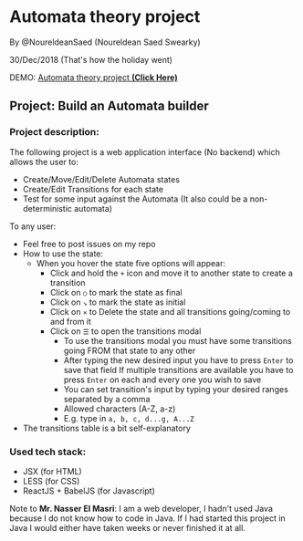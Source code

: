 # Automata theory project

By @NoureldeanSaed (Noureldean Saed Swearky)

30/Dec/2018 (That's how the holiday went)

DEMO: [Automata theory project **(Click Here)**](https://noureldeansaed.github.io/dfa-constructor-automata-theory/index.html)

## Project: Build an Automata builder

### Project description:

The following project is a web application interface (No backend) which allows the user to:
  + Create/Move/Edit/Delete Automata states
  + Create/Edit Transitions for each state
  + Test for some input against the Automata (It also could be a non-deterministic automata)

To any user:
  + Feel free to post issues on my repo
  + How to use the state:
    + When you hover the state five options will appear:
      + Click and hold the `+` icon and move it to another state to create a transition
      + Click on `○` to mark the state as final
      + Click on `↘` to mark the state as initial
      + Click on `⨯` to Delete the state and all transitions going/coming to and from it
      + Click on `☰` to open the transitions modal
        + To use the transitions modal you must have some transitions going FROM that state to any other
        + After typing the new desired input you have to press `Enter` to save that field
          If multiple transitions are available you have to press `Enter` on each and every one you wish to save
        + You can set transition's input by typing your desired ranges separated by a comma
        + Allowed characters (A-Z, a-z)
        + E.g. type in `a, b, c, d...g, A...Z`
  + The transitions table is a bit self-explanatory

### Used tech stack:
  + JSX (for HTML)
  + LESS (for CSS)
  + ReactJS + BabelJS (for Javascript)

Note to **Mr. Nasser El Masri**:
  I am a web developer, I hadn't used Java because I do not know how to code in Java. If I had started
  this project in Java I would either have taken weeks or never finished it at all.
